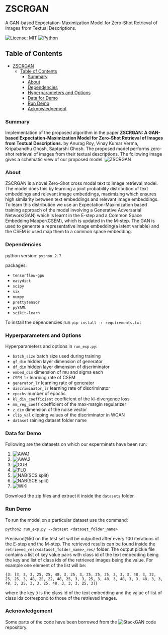 # ZSCRGAN

A GAN-based Expectation-Maximization Model for Zero-Shot Retrieval of Images from Textual Descriptions.

[![License: MIT](https://img.shields.io/badge/License-MIT-yellow.svg)](https://opensource.org/licenses/MIT)
[![Python](https://img.shields.io/badge/python-2.7-blue.svg)](https://www.python.org/)


## Table of Contents

- [ZSCRGAN](#zscrgan)
  - [Table of Contents](#table-of-contents)
    - [Summary](#summary)
    - [About](#about)
    - [Dependencies](#dependencies)
    - [Hyperparameters and Options](#hyperparameters-and-options)
    - [Data for Demo](#data-for-demo)
    - [Run Demo](#run-demo)
    - [Acknowledgement](#acknowledgement)

### Summary
Implementation of the proposed algorithm in the paper **ZSCRGAN: A GAN-based Expectation-Maximization Model for Zero-Shot Retrieval of Images from Textual Descriptions.** by Anurag Roy, Vinay Kumar Verma, Kripabandhu Ghosh, Saptarshi Ghosh. The proposed model performs zero-shot retrieval of images from their textual descriptions. The  following image gives a schematic view of our proposed model:
![ZSCRGAN](ZSCRGAN.png)


### About
ZSCRGAN is a novel Zero-Shot cross modal text to image retrieval model. The model does this by learning a joint probability distribution of text embeddings and relevant image embeddings, maximizing which ensures high similarity between text embeddings and relevant image embeddings. To learn this distribution we use an Expectation-Maximization based training approach of the model involving a Generative Adversarial Network(GAN) which is learnt in the E-step and a Common Space Embedding Mapper(CSEM), which is updated in the M-step. The GAN is used to generate a representative image embedding(a latent variable) and the  CSEM is used map them to a common space embedding.

### Dependencies
python version: `python 2.7`

packages: 
- `tensorflow-gpu`
- `easydict`
- `scipy`
- `six`
- `numpy`
- `prettytensor`
- `pyYAML`
- `scikit-learn`

To install the dependencies run `pip install -r requirements.txt`

### Hyperparameters and Options
Hyperparameters and options in  `run_exp.py`:

- `batch_size` batch size used during training
- `gf_dim` hidden layer dimension of generator
- `df_dim` hidden layer dimension of discriminator
- `embed_dim` dimension of mu and sigma each
- `CSEM_lr` learning rate of CSEM
- `generator_lr` learning rate of generator
- `discriminator_lr` learning rate of discriminator
- `epochs` number of epochs
- `kl_div_coefficient` coefficient of the kl-divergence loss
- `mm_reg_coeff` coefficient of the max-margin regularizer
- `z_dim` dimension of the noise vector
- `clip_val` clipping values of the discriminator in WGAN
- `dataset` raining dataset folder name



### Data for Demo
Following are the datasets on which our experminets have been run: 

1. ![AWA1](https://iitkgpacin-my.sharepoint.com/:u:/g/personal/anurag_roy_iitkgp_ac_in/ERoi6WnOgA5DvwfALnPXmxMBKsx6KJsUQjNcPTpWezfMnA?e=t6qpUs)
2. ![AWA2](https://iitkgpacin-my.sharepoint.com/:u:/g/personal/anurag_roy_iitkgp_ac_in/EWdq-DmUmmxAnQYKNxNeBkUBX9aN1g3EMTQ8bFY8LdO5_w?e=KXtgh1)
3. ![CUB](https://iitkgpacin-my.sharepoint.com/:u:/g/personal/anurag_roy_iitkgp_ac_in/EZtHWPLWQRhKhpGzlMwGXg0BFKJS89AgThfCTU_d6G9Qhg?e=h1ogbX)
4. ![FLO](https://iitkgpacin-my.sharepoint.com/:u:/g/personal/anurag_roy_iitkgp_ac_in/EdiIbbe0g8VCoHXdG-JRHk0BxlObK9m4VYYdFXFQK_tWuA?e=X0ebBw)
5. ![NAB(SCS split)](https://iitkgpacin-my.sharepoint.com/:u:/g/personal/anurag_roy_iitkgp_ac_in/EckFegwRkMNJr7lEeiFdheIBrgGJVfTDy-vtyOLJAYWZzg?e=uRDLKH)
6. ![NAB(SCE split)](https://iitkgpacin-my.sharepoint.com/:u:/g/personal/anurag_roy_iitkgp_ac_in/EYH2h6ER_y9PqH0VR7Ex5tkB3glrYFAl0RRmiPUhEpdKcw?e=BEq8CP)
7. ![WIKI](https://iitkgpacin-my.sharepoint.com/:u:/g/personal/anurag_roy_iitkgp_ac_in/EY21_oBLEsBJnQCkjeXj-woBqFxUsFovpuVHfsp1-wpavA?e=lz3T1I)

Download the zip files and extract it inside the `datasets` folder.

### Run Demo
To run the model on a particular dataset use the command:

`python2 run_exp.py --dataset <dataset_folder_name>`

Precision@50 on the test set will be outputted after every 100 iterations of the E-step and the M-step.
The retrieved results can be found inside the `retrieved_res/<dataset_folder_name>_res/` folder. The output pickle file contains a list of key value pairs with 
class id of the text embedding being the key and list of class ids of the retrieved images being the value. For example one element of the list will be:

```
{3: [3, 3, 3, 25, 25, 48, 3, 25, 3, 25, 25, 25, 3, 3, 3, 48, 3, 22, 25, 25, 3, 48, 25, 22, 48, 25, 3, 3, 25, 3, 48, 3, 48, 3, 3, 48, 3, 3, 48, 3, 25, 3, 3, 25, 48, 3, 3, 3, 25, 3]}
```
where the key `3` is the class id of the text embedding and the value of list of class ids correspond to those of the retrieved images.



### Acknowledgement

Some parts of the code have been borrowed from the ![StackGAN](https://github.com/hanzhanggit/StackGAN) code repository. 
